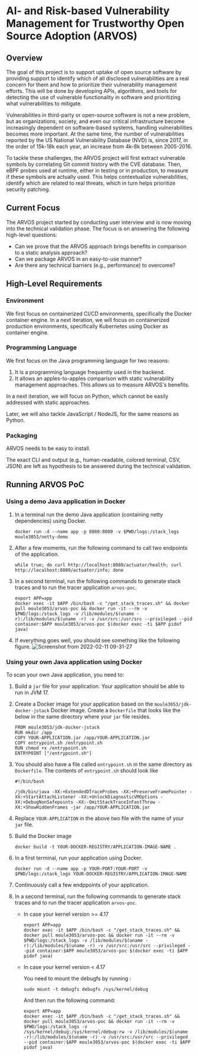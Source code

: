 # AI- and Risk-based Vulnerability Management for Trustworthy Open Source Adoption (ARVOS)

## Overview

The goal of this project is to support uptake of open source software by providing support to identify which of all disclosed vulnerabilities are a real concern for them and how to prioritize their vulnerability management efforts. This will be done by developing APIs, algorithms, and tools for detecting the use of vulnerable functionality in software and prioritizing what vulnerabilities to mitigate.

Vulnerabilities in third-party or open-source software is not a new problem, but as organizations, society, and even our critical infrastructure become increasingly dependent on software-based systems, handling vulnerabilities becomes more important. At the same time, the number of vulnerabilities reported by the US National Vulnerability Database (NVD) is, since 2017, in the order of 15k-18k each year, an increase from 4k-8k between 2005-2016.

To tackle these challenges, the ARVOS project will first extract vulnerable symbols by correlating Git commit history with the CVE database.
Then, eBPF probes used at runtime, either in testing or in production, to measure if these symbols are actually used.
This helps contextualize vulnerabilities, identify which are related to real threats, which in turn helps prioritize security patching.

## Current Focus

The ARVOS project started by conducting user interview and is now moving into the technical validation phase.
The focus is on answering the following high-level questions:

* Can we prove that the ARVOS approach brings benefits in comparison to a static analysis approach?
* Can we package ARVOS in an easy-to-use manner?
* Are there any technical barriers (e.g., performance) to overcome?

## High-Level Requirements

### Environment

We first focus on containerized CI/CD environments, specifically the Docker container engine.
In a next iteration, we will focus on containerized production environments, specifically Kubernetes using Docker as container engine.

### Programming Language

We first focus on the Java programming language for two reasons:

1. It is a programming language frequently used in the backend.
2. It allows an apples-to-apples comparison with static vulnerability management approaches. This allows us to measure ARVOS's benefits.

In a next iteration, we will focus on Python, which cannot be easily addressed with static approaches.

Later, we will also tackle JavaScript / NodeJS, for the same reasons as Python.

### Packaging

ARVOS needs to be easy to install.

The exact CLI and output (e.g., human-readable, colored terminal, CSV, JSON) are left as hypothesis to be answered during the technical validation.

## Running ARVOS PoC

### Using a demo Java application in Docker

1. In a terminal run the demo Java application (containing netty dependencies) using Docker.

    ```
    docker run -d --name app -p 8080:8080 -v $PWD/logs:/stack_logs moule3053/netty-demo
    ```
2. After a few moments, run the following command to call two endpoints of the application.

    ```
    while true; do curl http://localhost:8080/actuator/health; curl http://localhost:8080/actuator/info; done
    ```
3. In a second terminal, run the following commands to generate stack traces and to run the tracer application `arvos-poc`.

    ```
    export APP=app
    docker exec -it $APP /bin/bash -c "/get_stack_traces.sh" && docker pull moule3053/arvos-poc && docker run -it --rm -v $PWD/logs:/stack_logs -v /lib/modules/$(uname -r):/lib/modules/$(uname -r) -v /usr/src:/usr/src --privileged --pid container:$APP moule3053/arvos-poc $(docker exec -ti $APP pidof java)
    ```
4. If everything goes well, you should see something like the following figure.
   ![Screenshot from 2022-02-11 09-31-27](https://user-images.githubusercontent.com/14330171/153579834-872f6007-ff5a-43aa-8898-6613cd350ce0.png)

### Using your own Java application using Docker

To scan your own Java application, you need to:

1. Build a `jar` file for your application. Your application should be able to run in JVM 17.
2. Create a Docker image for your application based on the `moule3053/jdk-docker-jstack` Docker image. Create a `Dockerfile` that looks like the below in the same directory where your `jar` file resides.
    ```
    FROM moule3053/jdk-docker-jstack
    RUN mkdir /app
    COPY YOUR-APPLICATION.jar /app/YOUR-APPLICATION.jar
    COPY entrypoint.sh /entrypoint.sh
    RUN chmod +x /entrypoint.sh
    ENTRYPOINT ["/entrypoint.sh"]
    ```
3. You should also have a file called `entrypoint.sh` in the same directory as `Dockerfile`. The contents of `entrypoint.sh` should look like
    ```
    #!/bin/bash

    /jdk/bin/java -XX:+ExtendedDTraceProbes -XX:+PreserveFramePointer -XX:+StartAttachListener -XX:+UnlockDiagnosticVMOptions -XX:+DebugNonSafepoints -XX:-OmitStackTraceInFastThrow -XX:+ShowHiddenFrames -jar /app/YOUR-APPLICATION.jar
    ```
4. Replace `YOUR-APPLICATION` in the above two file with the name of your `jar` file.
5. Build the Docker image
    ```
    docker build -t YOUR-DOCKER-REGISTRY/APPLICATION-IMAGE-NAME .
    ```
6. In a first terminal, run your application using Docker.
    ```
    docker run -d --name app -p YOUR-PORT:YOUR-PORT -v $PWD/logs:/stack_logs YOUR-DOCKER-REGISTRY/APPLICATION-IMAGE-NAME
    ```
7. Continuously call a few endppoints of your application.
8. In a second terminal, run the following commands to generate stack traces and to run the tracer application `arvos-poc`.

    - In case your kernel version >= 4.17 

        ```
        export APP=app
        docker exec -it $APP /bin/bash -c "/get_stack_traces.sh" && docker pull moule3053/arvos-poc && docker run -it --rm -v $PWD/logs:/stack_logs -v /lib/modules/$(uname -r):/lib/modules/$(uname -r) -v /usr/src:/usr/src --privileged --pid container:$APP moule3053/arvos-poc $(docker exec -ti $APP pidof java)
        ``` 

    - In case your kernel version < 4.17

        You need to mount the debugfs by running : 
        ```
        sudo mount -t debugfs debugfs /sys/kernel/debug
        ```

        And then run the following command: 

        ```
        export APP=app
        docker exec -it $APP /bin/bash -c "/get_stack_traces.sh" && docker pull moule3053/arvos-poc && docker run -it --rm -v $PWD/logs:/stack_logs -v  /sys/kernel/debug:/sys/kernel/debug:rw -v /lib/modules/$(uname -r):/lib/modules/$(uname -r) -v /usr/src:/usr/src --privileged --pid container:$APP moule3053/arvos-poc $(docker exec -ti $APP pidof java)
        ```